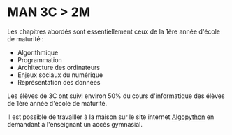 # MAN 3C > 2M

Les chapitres abordés sont essentiellement ceux de la 1ère année d'école de maturité :

- Algorithmique
- Programmation
- Architecture des ordinateurs
- Enjeux sociaux du numérique
- Représentation des données

Les élèves de 3C ont suivi environ 50% du cours d'informatique des élèves de 1ère année d'école de maturité. 

Il est possible de travailler à la maison sur le site internet [Algopython](https://www.algopython.fr/) en demandant à l'enseignant un accès gymnasial.
